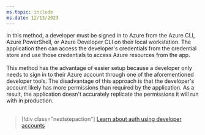 ```yaml
---
ms.topic: include
ms.date: 12/13/2023
---
```

In this method, a developer must be signed in to Azure from the Azure CLI, Azure PowerShell, or Azure Developer CLI on their local workstation. The application then can access the developer's credentials from the credential store and use those credentials to access Azure resources from the app.<br>
<br>
This method has the advantage of easier setup because a developer only needs to sign in to their Azure account through one of the aforementioned developer tools. The disadvantage of this approach is that the developer's account likely has more permissions than required by the application. As a result, the application doesn't accurately replicate the permissions it will run with in production.<br>
<br>
> [!div class="nextstepaction"]
> [Learn about auth using developer accounts](../authentication-local-development-dev-accounts.md)
